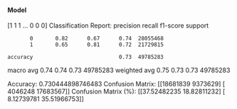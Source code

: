 #### Model
[1 1 1 ... 0 0 0]
Classification Report:
              precision    recall  f1-score   support

           0       0.82      0.67      0.74  28055468
           1       0.65      0.81      0.72  21729815

    accuracy                           0.73  49785283
   macro avg       0.74      0.74      0.73  49785283
weighted avg       0.75      0.73      0.73  49785283

Accuracy: 0.730444898746483
Confusion Matrix:
[[18681839  9373629]
 [ 4046248 17683567]]
Confusion Matrix (%):
[[37.52482235 18.82811232]
 [ 8.12739781 35.51966753]]
